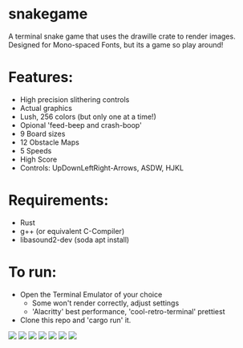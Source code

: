 # snakegame
A terminal snake game that uses the drawille crate to render images. 
Designed for Mono-spaced Fonts, but its a game so play around!

# Features:
  - High precision slithering controls
  - Actual graphics
  - Lush, 256 colors (but only one at a time!)
  - Opional 'feed-beep and crash-boop'
  - 9 Board sizes
  - 12 Obstacle Maps
  - 5 Speeds
  - High Score
  - Controls:  UpDownLeftRight-Arrows,  ASDW,  HJKL

# Requirements:
  - Rust
  - g++ (or equivalent C-Compiler)
  - libasound2-dev (soda apt install)

# To run: 
  - Open the Terminal Emulator of your choice
    - Some won't render correctly, adjust settings
    - 'Alacritty' best performance, 'cool-retro-terminal' prettiest
  - Clone this repo and 'cargo run' it.

![](https://github.com/autotunafish/snakegame/blob/main/img/snake6.jpg)
![](https://github.com/autotunafish/snakegame/blob/main/img/snake7.jpg)
![](https://github.com/autotunafish/snakegame/blob/main/img/snake1.jpg)
![](https://github.com/autotunafish/snakegame/blob/main/img/snake2.jpg)
![](https://github.com/autotunafish/snakegame/blob/main/img/snake3.jpg)
![](https://github.com/autotunafish/snakegame/blob/main/img/snake4.jpg)
![](https://github.com/autotunafish/snakegame/blob/main/img/snake5.jpg)
